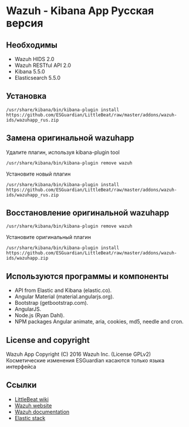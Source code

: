 # Wazuh - Kibana App Русская версия

## Необходимы

- Wazuh HIDS 2.0
- Wazuh RESTful API 2.0
- Kibana 5.5.0 
- Elasticsearch 5.5.0

## Установка

```
/usr/share/kibana/bin/kibana-plugin install https://github.com/ESGuardian/LittleBeat/raw/master/addons/wazuh-ids/wazuhapp_rus.zip 
```

## Замена оригинальной wazuhapp

Удалите плагин, используя kibana-plugin tool

```/usr/share/kibana/bin/kibana-plugin remove wazuh ```

Установите новый плагин

```
/usr/share/kibana/bin/kibana-plugin install https://github.com/ESGuardian/LittleBeat/raw/master/addons/wazuh-ids/wazuhapp_rus.zip 
```

## Восстановление оригинальной wazuhapp

```/usr/share/kibana/bin/kibana-plugin remove wazuh ```

Установите оригинальный плагин

```
/usr/share/kibana/bin/kibana-plugin install https://github.com/ESGuardian/LittleBeat/raw/master/addons/wazuh-ids/wazuhapp.zip 
```


## Используются программы и компоненты

* API from Elastic and Kibana (elastic.co).
* Angular Material (material.angularjs.org).
* Bootstrap (getbootstrap.com).
* AngularJS.
* Node.js (Ryan Dahl).
* NPM packages Angular animate, aria, cookies, md5, needle and cron.

## License and copyright

Wazuh App Copyright (C) 2016 Wazuh Inc. (License GPLv2)  
Косметические изменения ESGuardian касаются только языка интерфейса

## Ссылки

* [LittleBeat wiki](https://github.com/ESGuardian/LittleBeat/wiki)
* [Wazuh website](https://wazuh.com)
* [Wazuh documentation](https://documentation.wazuh.com)
* [Elastic stack](https://elastic.co)
